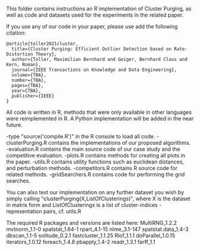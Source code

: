 This folder contains instructions an R implementation of Cluster Purging, as well as code and datasets used for the experiments in the related paper.

If you use any of our code in your paper, please use add the following citation:

```
@article{toller2021cluster,
  title={Cluster Purging: Efficient Outlier Detection based on Rate-Distortion Theory},
  author={Toller, Maximilian Bernhard and Geiger, Bernhard Claus and Kern, Roman},
  journal={IEEE Transactions on Knowledge and Data Engineering},
  volume={TBA},
  number={TBA},
  pages={TBA},
  year={TBA},
  publisher={IEEE}
}
```

All code is written in R, methods that were only available in other languages were reimplemented in R.
A Python implementation will be added in the near future.

-type "source('compile.R')" in the R console to load all code.
-clusterPurging.R contains the implementations of our proposed algorithms.
-evaluation.R contains the main source code of our case study and the competitive evaluation.
-plots.R contains methods for creating all plots in the paper.
-utils.R contains utility functions such as euclidean distances, and perturbation methods.
-competitors.R contains R source code for related methods.
-gridSearchers.R contains code for performing the grid searches.
 

You can also test our implementation on any further dataset you wish by simply calling "clusterPurging(X,ListOfClusterings)",
where X is the dataset in matrix form and ListOfClusterings is a list of cluster-indices - representation pairs, cf. utils.R

The required R packages and versions are listed here:
MultiRNG_1.2.2      mvtnorm_1.1-0       spatstat_1.64-1     rpart_4.1-15        nlme_3.1-147
spatstat.data_1.4-3 dbscan_1.1-5        solitude_0.2.1      fastcluster_1.1.25  Rlof_1.1.1
doParallel_1.0.15   iterators_1.0.12    foreach_1.4.8       pbapply_1.4-2       readr_1.3.1
farff_1.1
